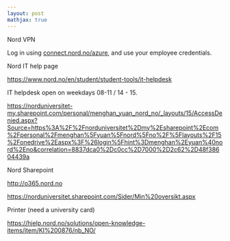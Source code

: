 ```yaml
---
layout: post
mathjax: true
---
```

Nord VPN

Log in using [connect.nord.no/azure](http://connect.nord.no/azure), and use your employee credentials.



Nord IT help page

https://www.nord.no/en/student/student-tools/it-helpdesk

IT helpdesk open on weekdays 08-11 / 14 - 15.

https://norduniversitet-my.sharepoint.com/personal/menghan_yuan_nord_no/_layouts/15/AccessDenied.aspx?Source=https%3A%2F%2Fnorduniversitet%2Dmy%2Esharepoint%2Ecom%2Fpersonal%2Fmenghan%5Fyuan%5Fnord%5Fno%2F%5Flayouts%2F15%2Fonedrive%2Easpx%3F%26login%5Fhint%3Dmenghan%2Eyuan%40nord%2Eno&correlation=8837dca0%2Dc0cc%2D7000%2D2c62%2D48f38604439a



Nord Sharepoint 

http://o365.nord.no

https://norduniversitet.sharepoint.com/Sider/Min%20oversikt.aspx

Printer (need a university card)

https://hjelp.nord.no/solutions/open-knowledge-items/item/KI%200876/nb_NO/
